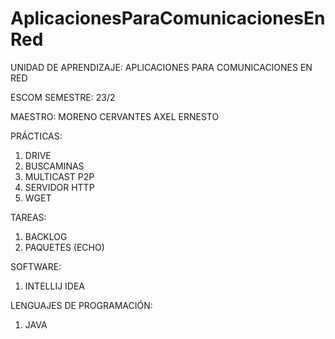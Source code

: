 # AplicacionesParaComunicacionesEnRed
 
UNIDAD DE APRENDIZAJE:  APLICACIONES PARA COMUNICACIONES EN RED

ESCOM 
SEMESTRE: 23/2

MAESTRO: MORENO CERVANTES AXEL ERNESTO

PRÁCTICAS:
1. DRIVE
2. BUSCAMINAS
3. MULTICAST P2P
4. SERVIDOR HTTP
5. WGET

TAREAS:
1. BACKLOG
2. PAQUETES (ECHO)

SOFTWARE:
1. INTELLIJ IDEA

LENGUAJES DE PROGRAMACIÓN:
1. JAVA
